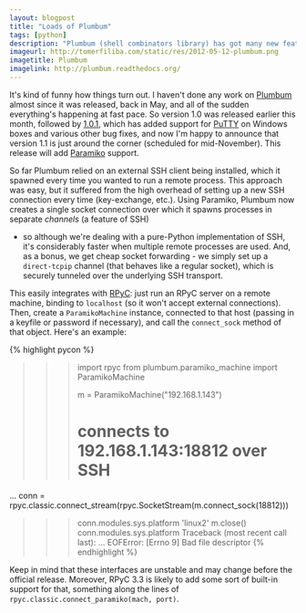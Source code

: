 ```yaml
---
layout: blogpost
title: "Loads of Plumbum"
tags: [python]
description: "Plumbum (shell combinators library) has got many new features"
imageurl: http://tomerfiliba.com/static/res/2012-05-12-plumbum.png
imagetitle: Plumbum
imagelink: http://plumbum.readthedocs.org/ 
---
```


It's kind of funny how things turn out. I haven't done any work on [Plumbum](http://plumbum.readthedocs.org/) 
almost since it was released, back in May, and all of the sudden everything's happening at fast pace.
So version 1.0 was released earlier this month, followed by 
[1.0.1](https://github.com/tomerfiliba/plumbum/blob/master/CHANGELOG.rst), which has added support 
for [PuTTY](http://www.chiark.greenend.org.uk/~sgtatham/putty/) on Windows boxes and various other 
bug fixes, and now I'm happy to announce that version 1.1 is just around the corner (scheduled for 
mid-November). This release will add [Paramiko](https://github.com/paramiko/paramiko) support.

So far Plumbum relied on an external SSH client being installed, which it spawned every time you
wanted to run a remote process. This approach was easy, but it suffered from the high overhead of 
setting up a new SSH connection every time (key-exchange, etc.). Using Paramiko, Plumbum now creates 
a single socket connection over which it spawns processes in separate *channels* (a feature of SSH)
- so although we're dealing with a pure-Python implementation of SSH, it's considerably faster
when multiple remote processes are used. And, as a bonus, we get cheap socket forwarding - we 
simply set up a ``direct-tcpip`` channel (that behaves like a regular socket), which is securely 
tunneled over the underlying SSH transport. 

This easily integrates with [RPyC](http://rpyc.sf.net): just run an RPyC server on a remote machine,
binding to ``localhost`` (so it won't accept external connections). Then, create a ``ParamikoMachine``
instance, connected to that host (passing in a keyfile or password if necessary), and call the 
``connect_sock`` method of that object. Here's an example:

{% highlight pycon %}
>>> import rpyc
>>> from plumbum.paramiko_machine import ParamikoMachine
>>>
>>> m = ParamikoMachine("192.168.1.143")
>>> # connects to 192.168.1.143:18812 over SSH
... conn = rpyc.classic.connect_stream(rpyc.SocketStream(m.connect_sock(18812)))
>>> conn.modules.sys.platform
'linux2'
>>> m.close()
>>> conn.modules.sys.platform
Traceback (most recent call last):
  ...
EOFError: [Errno 9] Bad file descriptor
{% endhighlight %}

Keep in mind that these interfaces are unstable and may change before the official release. Moreover,
RPyC 3.3 is likely to add some sort of built-in support for that, something along the lines of
``rpyc.classic.connect_paramiko(mach, port)``.


